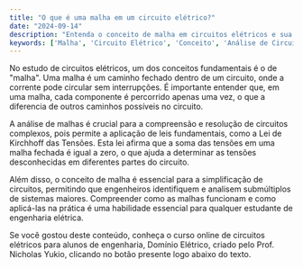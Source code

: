 ```yaml
---
title: "O que é uma malha em um circuito elétrico?"
date: "2024-09-14"
description: "Entenda o conceito de malha em circuitos elétricos e sua importância na análise de sistemas."
keywords: ['Malha', 'Circuito Elétrico', 'Conceito', 'Análise de Circuitos']
---
```


No estudo de circuitos elétricos, um dos conceitos fundamentais é o de "malha". Uma malha é um caminho fechado dentro de um circuito, onde a corrente pode circular sem interrupções. É importante entender que, em uma malha, cada componente é percorrido apenas uma vez, o que a diferencia de outros caminhos possíveis no circuito.

A análise de malhas é crucial para a compreensão e resolução de circuitos complexos, pois permite a aplicação de leis fundamentais, como a Lei de Kirchhoff das Tensões. Esta lei afirma que a soma das tensões em uma malha fechada é igual a zero, o que ajuda a determinar as tensões desconhecidas em diferentes partes do circuito.

Além disso, o conceito de malha é essencial para a simplificação de circuitos, permitindo que engenheiros identifiquem e analisem submúltiplos de sistemas maiores. Compreender como as malhas funcionam e como aplicá-las na prática é uma habilidade essencial para qualquer estudante de engenharia elétrica.

Se você gostou deste conteúdo, conheça o curso online de circuitos elétricos para alunos de engenharia, Domínio Elétrico, criado pelo Prof. Nicholas Yukio, clicando no botão presente logo abaixo do texto.